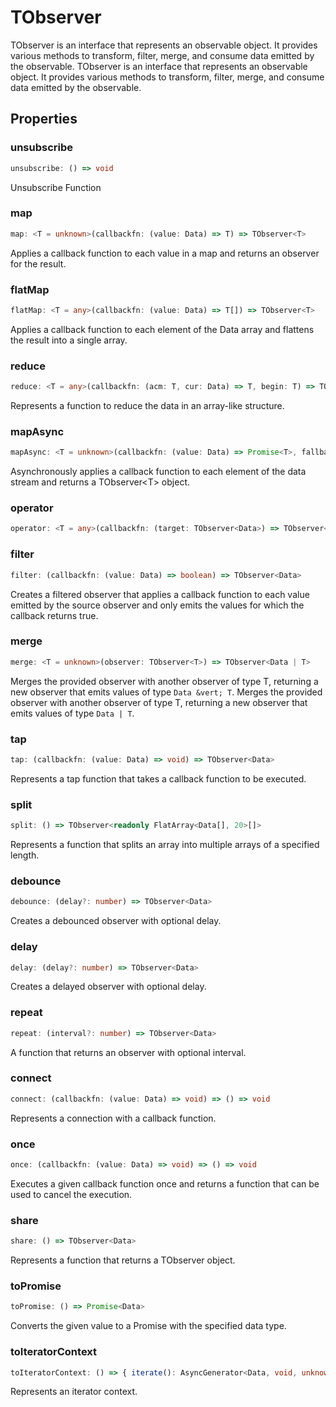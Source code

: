 # TObserver

TObserver is an interface that represents an observable object.
It provides various methods to transform, filter, merge, and consume data emitted by the observable.
TObserver is an interface that represents an observable object.
It provides various methods to transform, filter, merge, and consume data emitted by the observable.

## Properties

### unsubscribe

```ts
unsubscribe: () => void
```

Unsubscribe Function

### map

```ts
map: <T = unknown>(callbackfn: (value: Data) => T) => TObserver<T>
```

Applies a callback function to each value in a map and returns an observer for the result.

### flatMap

```ts
flatMap: <T = any>(callbackfn: (value: Data) => T[]) => TObserver<T>
```

Applies a callback function to each element of the Data array and flattens the result into a single array.

### reduce

```ts
reduce: <T = any>(callbackfn: (acm: T, cur: Data) => T, begin: T) => TObserver<T>
```

Represents a function to reduce the data in an array-like structure.

### mapAsync

```ts
mapAsync: <T = unknown>(callbackfn: (value: Data) => Promise<T>, fallbackfn?: (e: Error) => void) => TObserver<T>
```

Asynchronously applies a callback function to each element of the data stream and returns a TObserver&lt;T&gt; object.

### operator

```ts
operator: <T = any>(callbackfn: (target: TObserver<Data>) => TObserver<T>) => TObserver<T>
```

### filter

```ts
filter: (callbackfn: (value: Data) => boolean) => TObserver<Data>
```

Creates a filtered observer that applies a callback function to each value emitted by the source observer and only emits the values for which the callback returns true.

### merge

```ts
merge: <T = unknown>(observer: TObserver<T>) => TObserver<Data | T>
```

Merges the provided observer with another observer of type T, returning a new observer that emits values
of type `Data &vert; T`.
Merges the provided observer with another observer of type T, returning a new observer that emits values
of type `Data | T`.

### tap

```ts
tap: (callbackfn: (value: Data) => void) => TObserver<Data>
```

Represents a tap function that takes a callback function to be executed.

### split

```ts
split: () => TObserver<readonly FlatArray<Data[], 20>[]>
```

Represents a function that splits an array into multiple arrays of a specified length.

### debounce

```ts
debounce: (delay?: number) => TObserver<Data>
```

Creates a debounced observer with optional delay.

### delay

```ts
delay: (delay?: number) => TObserver<Data>
```

Creates a delayed observer with optional delay.

### repeat

```ts
repeat: (interval?: number) => TObserver<Data>
```

A function that returns an observer with optional interval.

### connect

```ts
connect: (callbackfn: (value: Data) => void) => () => void
```

Represents a connection with a callback function.

### once

```ts
once: (callbackfn: (value: Data) => void) => () => void
```

Executes a given callback function once and returns a function that can be used to cancel the execution.

### share

```ts
share: () => TObserver<Data>
```

Represents a function that returns a TObserver object.

### toPromise

```ts
toPromise: () => Promise<Data>
```

Converts the given value to a Promise with the specified data type.

### toIteratorContext

```ts
toIteratorContext: () => { iterate(): AsyncGenerator<Data, void, unknown>; done(): void; }
```

Represents an iterator context.
